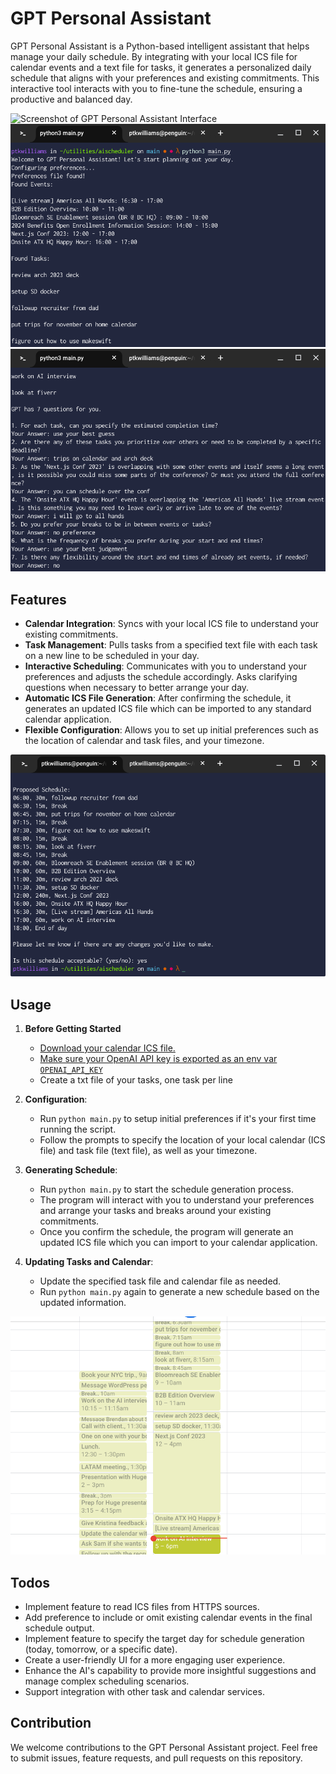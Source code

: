 # GPT Personal Assistant

GPT Personal Assistant is a Python-based intelligent assistant that helps manage your daily schedule. By integrating with your local ICS file for calendar events and a text file for tasks, it generates a personalized daily schedule that aligns with your preferences and existing commitments. This interactive tool interacts with you to fine-tune the schedule, ensuring a productive and balanced day.

![Screenshot of GPT Personal Assistant Interface](screenshot1.png)
![](img/20231026171140.png)
![](img/20231026171153.png)

## Features

- **Calendar Integration**: Syncs with your local ICS file to understand your existing commitments.
- **Task Management**: Pulls tasks from a specified text file with each task on a new line to be scheduled in your day.
- **Interactive Scheduling**: Communicates with you to understand your preferences and adjusts the schedule accordingly. Asks clarifying questions when necessary to better arrange your day.
- **Automatic ICS File Generation**: After confirming the schedule, it generates an updated ICS file which can be imported to any standard calendar application. 
- **Flexible Configuration**: Allows you to set up initial preferences such as the location of calendar and task files, and your timezone.

![](img/20231026170918.png)

## Usage

1. **Before Getting Started**
    - [Download your calendar ICS file.](https://support.google.com/calendar/answer/37111?hl=en)
    - [Make sure your OpenAI API key is exported as an env var `OPENAI_API_KEY`](https://help.openai.com/en/articles/5112595-best-practices-for-api-key-safety)
    - Create a txt file of your tasks, one task per line

2. **Configuration**: 
    - Run `python main.py` to setup initial preferences if it's your first time running the script.
    - Follow the prompts to specify the location of your local calendar (ICS file) and task file (text file), as well as your timezone.

3. **Generating Schedule**:
    - Run `python main.py` to start the schedule generation process.
    - The program will interact with you to understand your preferences and arrange your tasks and breaks around your existing commitments.
    - Once you confirm the schedule, the program will generate an updated ICS file which you can import to your calendar application.

4. **Updating Tasks and Calendar**:
    - Update the specified task file and calendar file as needed.
    - Run `python main.py` again to generate a new schedule based on the updated information.

![](img/20231026171110.png)
## Todos

- Implement feature to read ICS files from HTTPS sources.
- Add preference to include or omit existing calendar events in the final schedule output.
- Implement feature to specify the target day for schedule generation (today, tomorrow, or a specific date).
- Create a user-friendly UI for a more engaging user experience.
- Enhance the AI's capability to provide more insightful suggestions and manage complex scheduling scenarios.
- Support integration with other task and calendar services.

## Contribution

We welcome contributions to the GPT Personal Assistant project. Feel free to submit issues, feature requests, and pull requests on this repository.